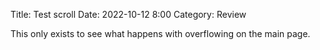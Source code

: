 Title: Test scroll
Date: 2022-10-12 8:00
Category: Review

This only exists to see what happens with overflowing on the main page.
